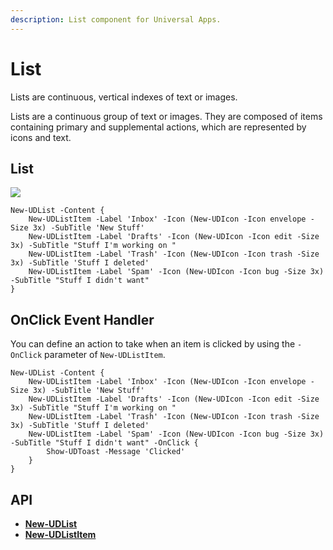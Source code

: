 ```yaml
---
description: List component for Universal Apps.
---
```


# List

Lists are continuous, vertical indexes of text or images.

Lists are a continuous group of text or images. They are composed of items containing primary and supplemental actions, which are represented by icons and text.

## List

![](<../../../.gitbook/assets/image (349).png>)

```
New-UDList -Content {
    New-UDListItem -Label 'Inbox' -Icon (New-UDIcon -Icon envelope -Size 3x) -SubTitle 'New Stuff'
    New-UDListItem -Label 'Drafts' -Icon (New-UDIcon -Icon edit -Size 3x) -SubTitle "Stuff I'm working on "
    New-UDListItem -Label 'Trash' -Icon (New-UDIcon -Icon trash -Size 3x) -SubTitle 'Stuff I deleted'
    New-UDListItem -Label 'Spam' -Icon (New-UDIcon -Icon bug -Size 3x) -SubTitle "Stuff I didn't want"
}
```

## OnClick Event Handler

You can define an action to take when an item is clicked by using the `-OnClick` parameter of `New-UDListItem`.

```
New-UDList -Content {
    New-UDListItem -Label 'Inbox' -Icon (New-UDIcon -Icon envelope -Size 3x) -SubTitle 'New Stuff'
    New-UDListItem -Label 'Drafts' -Icon (New-UDIcon -Icon edit -Size 3x) -SubTitle "Stuff I'm working on "
    New-UDListItem -Label 'Trash' -Icon (New-UDIcon -Icon trash -Size 3x) -SubTitle 'Stuff I deleted'
    New-UDListItem -Label 'Spam' -Icon (New-UDIcon -Icon bug -Size 3x) -SubTitle "Stuff I didn't want" -OnClick {
        Show-UDToast -Message 'Clicked'
    }
}
```

## API

* [**New-UDList**](https://github.com/ironmansoftware/universal-docs/blob/v5/cmdlets/New-UDList.txt)
* [**New-UDListItem**](https://github.com/ironmansoftware/universal-docs/blob/v5/cmdlets/New-UDListItem.txt)
